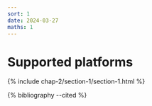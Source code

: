 ```yaml
---
sort: 1
date: 2024-03-27
maths: 1
---
```


# Supported platforms

{% include chap-2/section-1/section-1.html %}

{% bibliography --cited %}
